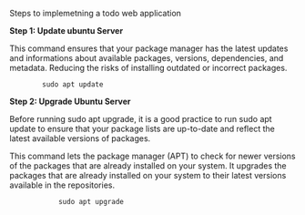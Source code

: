 Steps to implemetning a todo web application 

**Step 1: Update ubuntu Server**

This command ensures that your package manager has the latest updates and informations about available packages, versions, dependencies, and metadata. Reducing the risks of installing outdated or incorrect packages.

            sudo apt update 

**Step 2: Upgrade Ubuntu Server**

Before running sudo apt upgrade, it is a good practice to run sudo apt update to ensure that your package lists are up-to-date and reflect the latest available versions of packages.

This command lets the package manager (APT) to check for newer versions of the packages that are already installed on your system. It upgrades the packages that are already installed on your system to their latest versions available in the repositories.
                
                sudo apt upgrade


